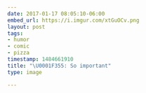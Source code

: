 ```yaml
---
date: 2017-01-17 08:05:10-06:00
embed_url: https://i.imgur.com/xtGuOCv.png
layout: post
tags:
- humor
- comic
- pizza
timestamp: 1484661910
title: "\U0001F355: So important"
type: image

---
```

<img src="https://i.imgur.com/xtGuOCv.png" alt="" />

